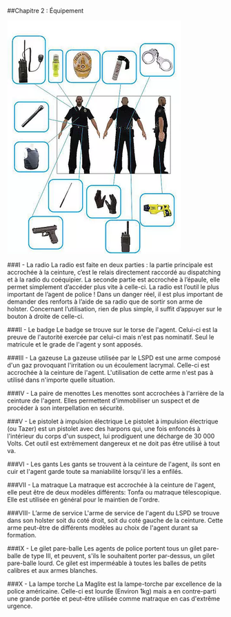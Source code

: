 ##Chapitre 2 : Équipement

![Equipement](/assets/img/formation/equipement.png)

###I - La radio
La radio est faite en deux parties : la partie principale est accrochée à la ceinture, c’est le relais directement raccordé au dispatching et à la radio du coéquipier. La seconde partie est accrochée à l’épaule, elle permet simplement d’accéder plus vite à celle-ci. La radio est l’outil le plus important de l’agent de police ! Dans un danger réel, il est plus important de demander des renforts à l’aide de sa radio que de sortir son arme de holster. Concernant l’utilisation, rien de plus simple, il suffit d’appuyer sur le bouton à droite de celle-ci.


###II - Le badge
Le badge se trouve sur le torse de l'agent. Celui-ci est la preuve de l'autorité exercée par celui-ci mais n'est pas nominatif. Seul le matricule et le grade de l'agent y sont apposés.


###III - La gazeuse
La gazeuse utilisée par le LSPD est une arme composé d'un gaz provoquant l'irritation ou un écoulement lacrymal. Celle-ci est accrochée à la ceinture de l'agent. L'utilisation de cette arme n'est pas à utilisé dans n'importe quelle situation.


###IV - La paire de menottes
Les menottes sont accrochées à l'arrière de la ceinture de l'agent. Elles permettent d'immobiliser un suspect et de procéder à son interpellation en sécurité.


###V - Le pistolet à impulsion électrique
Le pistolet à impulsion électrique (ou Tazer) est un pistolet avec des harpons qui, une fois enfoncés à l'intérieur du corps d'un suspect, lui prodiguent une décharge de 30 000 Volts. Cet outil est extrêmement dangereux et ne doit pas être utilisé à tout va.


###VI - Les gants
Les gants se trouvent à la ceinture de l'agent, ils sont en cuir et l'agent garde toute sa maniabilité lorsqu'il les a enfilés.


###VII - La matraque
La matraque est accrochée à la ceinture de l'agent, elle peut être de deux modèles différents: Tonfa ou matraque télescopique. Elle est utilisée en général pour le maintien de l'ordre.


###VIII- L’arme de service
L'arme de service de l'agent du LSPD se trouve dans son holster soit du coté droit, soit du coté gauche de la ceinture. Cette arme peut-être de différents modèles au choix de l'agent durant sa formation.


###IX - Le gilet pare-balle
Les agents de police portent tous un gilet pare-balle de type III, et peuvent, s'ils le souhaitent porter par-dessus, un gilet pare-balle lourd. Ce gilet est imperméable à toutes les balles de petits calibres et aux armes blanches.


###X - La lampe torche
La Maglite est la lampe-torche par excellence de la police américaine. Celle-ci est lourde (Environ 1kg) mais a en contre-parti une grande portée et peut-être utilisée comme matraque en cas d'extrême urgence.
